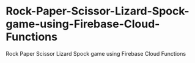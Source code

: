 # Rock-Paper-Scissor-Lizard-Spock-game-using-Firebase-Cloud-Functions
Rock Paper Scissor Lizard Spock game using Firebase Cloud Functions
